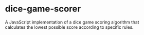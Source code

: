 # dice-game-scorer
A JavaScript implementation of a dice game scoring algorithm that calculates the lowest possible score according to specific rules.
